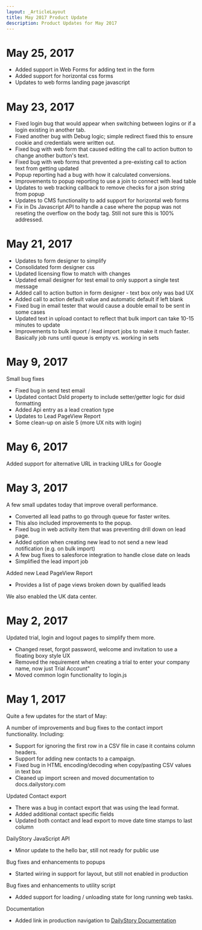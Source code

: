 ```yaml
---
layout: _ArticleLayout
title: May 2017 Product Update
description: Product Updates for May 2017
---
```

# May 25, 2017

* Added support in Web Forms for adding text in the form
* Added support for horizontal css forms
* Updates to web forms landing page javascript

# May 23, 2017

* Fixed login bug that would appear when switching between logins or if a login existing in another tab.
* Fixed another bug with Debug logic; simple redirect fixed this to ensure cookie and credentials were written out.
* Fixed bug with web form that caused editing the call to action button to change another button's text.
* Fixed bug with web forms that prevented a pre-existing call to action text from getting updated
* Popup reporting had a bug with how it calculated conversions.
* Improvements to popup reporting to use a join to connect with lead table
* Updates to web tracking callback to remove checks for a json string from popup
* Updates to CMS functionality to add support for horizontal web forms
* Fix in Ds Javascript API to handle a case where the popup was not reseting the overflow on the body tag. Still not sure this is 100% addressed.

# May 21, 2017

* Updates to form designer to simplify
* Consolidated form designer css
* Updated licensing flow to match with changes
* Updated email designer for test email to only support a single test message
* Added call to action button in form designer - text box only was bad UX
* Added call to action default value and automatic default if left blank
* Fixed bug in email tester that would cause a double email to be sent in some cases
* Updated text in upload contact to reflect that bulk import can take 10-15 minutes to update
* Improvements to bulk import / lead import jobs to make it much faster. Basically job runs until queue is empty vs. working in sets

# May 9, 2017

Small bug fixes

* Fixed bug in send test email
* Updated contact DsId property to include setter/getter logic for dsid formatting
* Added Api entry as a lead creation type
* Updates to Lead PageView Report
* Some clean-up on aisle 5 (more UX nits with login)

# May 6, 2017
Added support for alternative URL in tracking URLs for Google

# May 3, 2017
A few small updates today that improve overall performance.

* Converted all lead paths to go through queue for faster writes. 
* This also included improvements to the popup.
* Fixed bug in web activity item that was preventing drill down on lead page.
* Added option when creating new lead to not send a new lead notification (e.g. on bulk import)
* A few bug fixes to salesforce integration to handle close date on leads
* Simplified the lead import job

Added new Lead PageView Report

* Provides a list of page views broken down by qualified leads

We also enabled the UK data center.

# May 2, 2017
Updated trial, login and logout pages to simplify them more.

* Changed reset, forgot password, welcome and invitation to use a floating boxy style UX
* Removed the requirement when creating a trial to enter your company name, now just Trial Account"
* Moved common login functionality to login.js

# May 1, 2017
Quite a few updates for the start of May:

A number of improvements and bug fixes to the contact import functionality. Including:

* Support for ignoring the first row in a CSV file in case it contains column headers.
* Support for adding new contacts to a campaign.
* Fixed bug in HTML encoding/decoding when copy/pasting CSV values in text box
* Cleaned up import screen and moved documentation to docs.dailystory.com

Updated Contact export

* There was a bug in contact export that was using the lead format.
* Added additional contact specific fields
* Updated both contact and lead export to move date time stamps to last column

DailyStory JavaScript API

* Minor update to the hello bar, still not ready for public use

Bug fixes and enhancements to popups

* Started wiring in support for layout, but still not enabled in production

Bug fixes and enhancements to utility script

* Added support for loading / unloading state for long running web tasks.

Documentation

* Added link in production navigation to [DailyStory Documentation](https://docs.dailystory.com)
